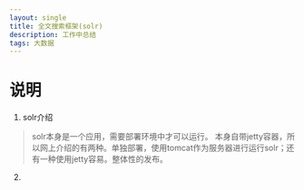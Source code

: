 ```yaml
---
layout: single
title: 全文搜索框架(solr)
description: 工作中总结
tags: 大数据
---
```


# 说明
1. solr介绍
> solr本身是一个应用，需要部署环境中才可以运行。
> 本身自带jetty容器，所以网上介绍的有两种。单独部署，使用tomcat作为服务器进行运行solr；还有一种使用jetty容易。整体性的发布。
> 
2. 
